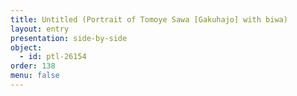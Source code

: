 ```yaml
---
title: Untitled (Portrait of Tomoye Sawa [Gakuhajo] with biwa)
layout: entry
presentation: side-by-side
object:
  - id: ptl-26154
order: 138
menu: false
---
```






